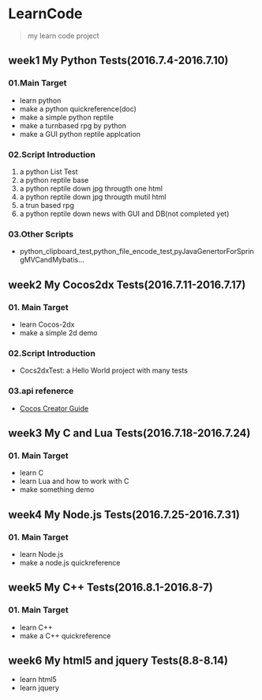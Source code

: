 # LearnCode
> my learn code project  

## week1 My Python Tests(2016.7.4-2016.7.10)
### 01.Main Target
* learn python
* make a python quickreference(doc)
* make a simple python reptile
* make a turnbased rpg by python
* make a GUI python reptile applcation

### 02.Script Introduction
1. a python List Test
2. a python reptile base
3. a python reptile down jpg througth one html
4. a python reptile down jpg througth mutil html
5. a trun based rpg
6. a python reptile down news with GUI and DB(not completed yet)

### 03.Other Scripts
* python_clipboard_test,python_file_encode_test,pyJavaGenertorForSpringMVCandMybatis...

## week2 My Cocos2dx Tests(2016.7.11-2016.7.17)
### 01. Main Target
* learn Cocos-2dx
* make a simple 2d demo

### 02.Script Introduction
* Cocs2dxTest: a Hello World project with many tests

### 03.api refenerce
* [Cocos Creator Guide](http://cocos.com/docs/creator/index.html)

## week3 My C and Lua Tests(2016.7.18-2016.7.24)
### 01. Main Target
* learn C
* learn Lua and how to work with C
* make something demo

## week4 My Node.js Tests(2016.7.25-2016.7.31)
### 01. Main Target
* learn Node.js
* make a node.js quickreference

## week5 My C++ Tests(2016.8.1-2016.8-7)
### 01. Main Target
* learn C++
* make a C++ quickreference

## week6 My html5 and jquery Tests(8.8-8.14)
* learn html5
* learn jquery
